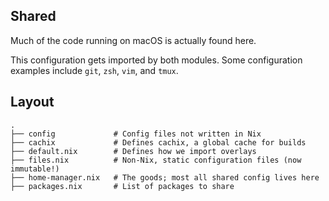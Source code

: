 ## Shared
Much of the code running on macOS is actually found here.

This configuration gets imported by both modules. Some configuration examples include `git`, `zsh`, `vim`, and `tmux`.

## Layout
```
.
├── config             # Config files not written in Nix
├── cachix             # Defines cachix, a global cache for builds
├── default.nix        # Defines how we import overlays 
├── files.nix          # Non-Nix, static configuration files (now immutable!)
├── home-manager.nix   # The goods; most all shared config lives here
├── packages.nix       # List of packages to share

```
